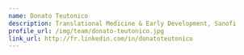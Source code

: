 ```yaml
---
name: Donato Teutonico
description: Translational Medicine & Early Development, Sanofi
profile_url: /img/team/donato-teutonico.jpg
link_url: http://fr.linkedin.com/in/donatoteutonico
---
```

